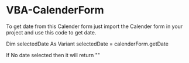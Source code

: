 # VBA-CalenderForm

To get date from this Calender form just import the Calender form in your project and use this code to get date.

Dim selectedDate As Variant
selectedDate = calenderForm.getDate

If No date selected then it will return ""
